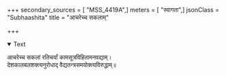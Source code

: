 +++
secondary_sources = [ "MSS_4419A",]
meters = [ "स्वागता",]
jsonClass = "Subhaashita"
title = "आचरेच्च सकलाम्"

+++

<details open><summary>Text</summary>

आचरेच्च सकलां रतिचर्यां कामसूत्रविहितामनवद्याम्।  
देशकालबलशक्त्यनुरोधाद् वैद्यतन्त्रसमयोक्त्यविरुद्धाम्॥
</details>
